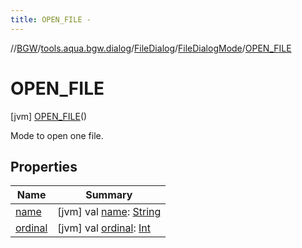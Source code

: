 ```yaml
---
title: OPEN_FILE -
---
```

//[BGW](../../../../../index.md)/[tools.aqua.bgw.dialog](../../../index.md)/[FileDialog](../../index.md)/[FileDialogMode](../index.md)/[OPEN_FILE](index.md)



# OPEN_FILE  
 [jvm] [OPEN_FILE](index.md)()  


Mode to open one file.

   


## Properties  
  
|  Name |  Summary | 
|---|---|
| <a name="tools.aqua.bgw.dialog/FileDialog.FileDialogMode.OPEN_FILE/name/#/PointingToDeclaration/"></a>[name](name.md)| <a name="tools.aqua.bgw.dialog/FileDialog.FileDialogMode.OPEN_FILE/name/#/PointingToDeclaration/"></a> [jvm] val [name](name.md): [String](https://kotlinlang.org/api/latest/jvm/stdlib/kotlin/-string/index.html)   <br>|
| <a name="tools.aqua.bgw.dialog/FileDialog.FileDialogMode.OPEN_FILE/ordinal/#/PointingToDeclaration/"></a>[ordinal](ordinal.md)| <a name="tools.aqua.bgw.dialog/FileDialog.FileDialogMode.OPEN_FILE/ordinal/#/PointingToDeclaration/"></a> [jvm] val [ordinal](ordinal.md): [Int](https://kotlinlang.org/api/latest/jvm/stdlib/kotlin/-int/index.html)   <br>|


